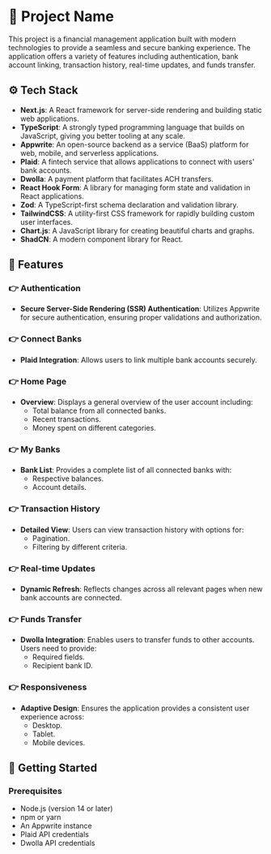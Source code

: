 # 🌟 Project Name

This project is a financial management application built with modern technologies to provide a seamless and secure banking experience. The application offers a variety of features including authentication, bank account linking, transaction history, real-time updates, and funds transfer.

## ⚙️ Tech Stack

- **Next.js**: A React framework for server-side rendering and building static web applications.
- **TypeScript**: A strongly typed programming language that builds on JavaScript, giving you better tooling at any scale.
- **Appwrite**: An open-source backend as a service (BaaS) platform for web, mobile, and serverless applications.
- **Plaid**: A fintech service that allows applications to connect with users' bank accounts.
- **Dwolla**: A payment platform that facilitates ACH transfers.
- **React Hook Form**: A library for managing form state and validation in React applications.
- **Zod**: A TypeScript-first schema declaration and validation library.
- **TailwindCSS**: A utility-first CSS framework for rapidly building custom user interfaces.
- **Chart.js**: A JavaScript library for creating beautiful charts and graphs.
- **ShadCN**: A modern component library for React.

## 🔋 Features

### 👉 Authentication

- **Secure Server-Side Rendering (SSR) Authentication**: Utilizes Appwrite for secure authentication, ensuring proper validations and authorization.
  
### 👉 Connect Banks

- **Plaid Integration**: Allows users to link multiple bank accounts securely.

### 👉 Home Page

- **Overview**: Displays a general overview of the user account including:
  - Total balance from all connected banks.
  - Recent transactions.
  - Money spent on different categories.

### 👉 My Banks

- **Bank List**: Provides a complete list of all connected banks with:
  - Respective balances.
  - Account details.

### 👉 Transaction History

- **Detailed View**: Users can view transaction history with options for:
  - Pagination.
  - Filtering by different criteria.

### 👉 Real-time Updates

- **Dynamic Refresh**: Reflects changes across all relevant pages when new bank accounts are connected.

### 👉 Funds Transfer

- **Dwolla Integration**: Enables users to transfer funds to other accounts. Users need to provide:
  - Required fields.
  - Recipient bank ID.

### 👉 Responsiveness

- **Adaptive Design**: Ensures the application provides a consistent user experience across:
  - Desktop.
  - Tablet.
  - Mobile devices.

## 🚀 Getting Started

### Prerequisites

- Node.js (version 14 or later)
- npm or yarn
- An Appwrite instance
- Plaid API credentials
- Dwolla API credentials


